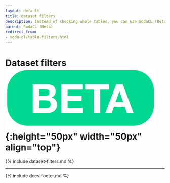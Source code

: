 ```yaml
---
layout: default
title: dataset filters
description: Instead of checking whole tables, you can use SodaCL (Beta) table filters to specify a portion of data in a table against which Soda Core executes a check.
parent: SodaCL (Beta)
redirect_from:
- soda-cl/table-filters.html
---
```


# Dataset filters ![beta](/assets/images/beta.png){:height="50px" width="50px" align="top"}

{% include dataset-filters.md %}

---
{% include docs-footer.md %}
